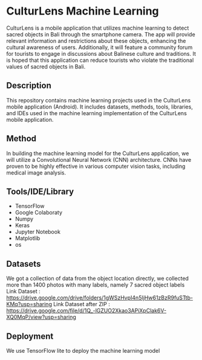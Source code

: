 # CulturLens Machine Learning
CulturLens is a mobile application that utilizes machine learning to detect sacred objects in Bali through the smartphone camera. The app will provide relevant information and restrictions about these objects, enhancing the cultural awareness of users. Additionally, it will feature a community forum for tourists to engage in discussions about Balinese culture and traditions. It is hoped that this application can reduce tourists who violate the traditional values ​​of sacred objects in Bali.

## Description
This repository contains machine learning projects used in the CulturLens mobile application (Android). It includes datasets, methods, tools, libraries, and IDEs used in the machine learning implementation of the CulturLens mobile application.

## Method
In building the machine learning model for the CulturLens application, we will utilize a Convolutional Neural Network (CNN) architecture. CNNs have proven to be highly effective in various computer vision tasks, including medical image analysis.

## Tools/IDE/Library
- TensorFlow
- Google Colaboraty
- Numpy
- Keras
- Jupyter Notebook
- Matplotlib
- os
## Datasets
We got a collection of data from the object location directly, we collected more than 1400 photos with many labels, namely 7 sacred object labels
<br>
Link Dataset : https://drive.google.com/drive/folders/1gWSzHvpI4n5IjHw61zBzR9fuSTtb-KMq?usp=sharing
Link Dataset after ZIP : https://drive.google.com/file/d/1Q_-lGZUO2Xkao3APiXpClak6V-XQ0MqP/view?usp=sharing
## Deployment
We use TensorFlow lite to deploy the machine learning model
